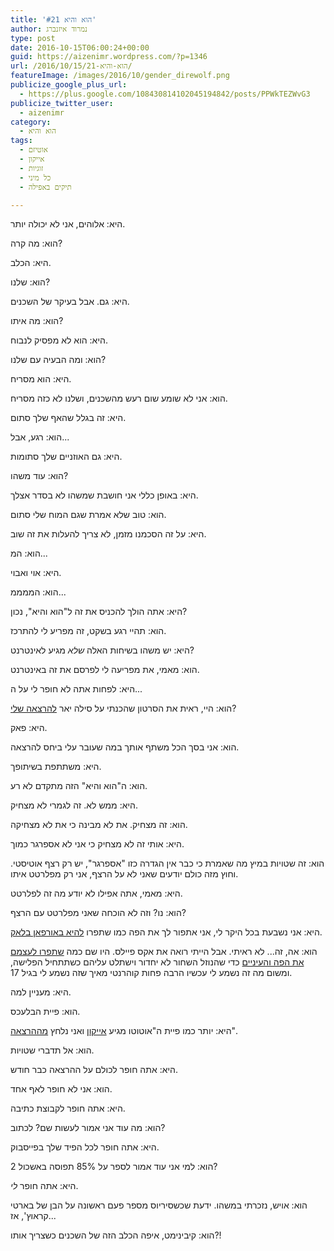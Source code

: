 ```yaml
---
title: 'הוא והיא #21'
author: נמרוד איזנברג
type: post
date: 2016-10-15T06:00:24+00:00
guid: https://aizenimr.wordpress.com/?p=1346
url: /2016/10/15/הוא-והיא-21/
featureImage: /images/2016/10/gender_direwolf.png
publicize_google_plus_url:
  - https://plus.google.com/108430814102045194842/posts/PPWkTEZWvG3
publicize_twitter_user:
  - aizenimr
category:
  - הוא והיא
tags:
  - אוטיזם
  - אייקון
  - זוגיות
  - כל מיני
  - תיקים באפילה

---
```

היא: אלוהים, אני לא יכולה יותר.

הוא: מה קרה?

היא: הכלב.

הוא: שלנו?

היא: גם. אבל בעיקר של השכנים.

הוא: מה איתו?

היא: הוא לא מפסיק לנבוח.

הוא: ומה הבעיה עם שלנו?

היא: הוא מסריח.

הוא: אני לא שומע שום רעש מהשכנים, ושלנו לא כזה מסריח.

היא: זה בגלל שהאף שלך סתום.

הוא: רגע, אבל...

היא: גם האוזניים שלך סתומות.

הוא: עוד משהו?

היא: באופן כללי אני חושבת שמשהו לא בסדר אצלך.

הוא: טוב שלא אמרת שגם המוח שלי סתום.

היא: על זה הסכמנו מזמן, לא צריך להעלות את זה שוב.

הוא: המ...

היא: אוי ואבוי.

הוא: הממממ...

היא: אתה הולך להכניס את זה ל"הוא והיא", נכון?

הוא: תהיי רגע בשקט, זה מפריע לי להתרכז.

היא: יש משהו בשיחות האלה _שלא_ מגיע לאינטרנט?

הוא: מאמי, את מפריעה לי לפרסם את זה באינטרנט.

היא: לפחות אתה לא חופר לי על ה...

הוא: היי, ראית את הסרטון שהכנתי על סילה יאר [להרצאה שלי][1]?

היא: פאק.

הוא: אני בסך הכל משתף אותך במה שעובר עלי ביחס להרצאה.

היא: משתתפת בשיתופך.

הוא: ה"הוא והיא" הזה מתקדם לא רע.

היא: ממש לא. זה לגמרי לא מצחיק.

הוא: זה מצחיק. את לא מבינה כי את לא מצחיקה.

היא: אותי זה לא מצחיק כי אני לא אספרגר כמוך.

הוא: זה שטויות במיץ מה שאמרת כי כבר אין הגדרה כזו "אספרגר", יש רק רצף אוטיסטי. וחוץ מזה כולם יודעים שאני לא על הרצף, אני רק מפלרטט איתו.

היא: מאמי, אתה אפילו לא יודע מה זה לפלרטט.

הוא: נו? וזה לא הוכחה שאני מפלרטט עם הרצף?

היא: אני נשבעת בכל היקר לי, אני אתפור לך את הפה כמו שתפרו [להיא באורפאן בלאק][2].

הוא: אה, זה... לא ראיתי. אבל הייתי רואה את אקס פיילס. היו שם כמה [שתפרו לעצמם את הפה והעיניים][3] כדי שהנוזל השחור לא יחדור וישתלט עליהם כשתתחיל הפלישה, ומשום מה זה נשמע לי עכשיו הרבה פחות קוהרנטי מאיך שזה נשמע לי בגיל 17.

היא: מעניין למה.

הוא: פיית הבלעכס.

היא: יותר כמו פיית ה"אוטוטו מגיע [אייקון][4] ואני נלחץ [מההרצאה][5]".

הוא: אל תדברי שטויות.

היא: אתה חופר לכולם על ההרצאה כבר חודש.

הוא: אני לא חופר לאף אחד.

היא: אתה חופר לקבוצת כתיבה.

הוא: מה עוד אני אמור לעשות שם? לכתוב?

היא: אתה חופר לכל הפיד שלך בפייסבוק.

הוא: למי אני עוד אמור לספר על 85% תפוסה באשכול 2?

היא: אתה חופר _לי_.

הוא: אויש, נזכרתי במשהו. ידעת שכשסיריוס מספר פעם ראשונה על הבן של בארטי קראוץ', אז...

הוא: קיבינימט, איפה הכלב הזה של השכנים כשצריך אותו?!

 [1]: /2016/10/31/%d7%a6%d7%a2%d7%a8-%d7%92%d7%99%d7%93%d7%95%d7%9c-%d7%a0%d7%91%d7%9c%d7%99%d7%9d-%d7%94%d7%a8%d7%a6%d7%90%d7%94/
 [2]: http://orphanblack.wikia.com/wiki/Gracie_Rollins
 [3]: http://x-files.wikia.com/wiki/Faceless_alien
 [4]: http://2016.iconfestival.org.il/
 [5]: /2016/09/18/%d7%a6%d7%a2%d7%a8-%d7%92%d7%99%d7%93%d7%95%d7%9c-%d7%94%d7%a8%d7%a6%d7%90%d7%95%d7%aa/